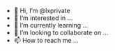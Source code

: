 - 👋 Hi, I’m @lxprivate
- 👀 I’m interested in ...
- 🌱 I’m currently learning ...
- 💞️ I’m looking to collaborate on ...
- 📫 How to reach me ...

<!---
lxprivate/lxprivate is a ✨ special ✨ repository because its `README.md` (this file) appears on your GitHub profile.
You can click the Preview link to take a look at your changes.
--->
